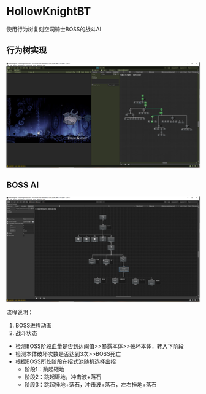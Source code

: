 # HollowKnightBT
 使用行为树复刻空洞骑士BOSS的战斗AI

行为树实现
---
![](./screenshot/01.png)


BOSS AI
---
![](./screenshot/02.png)

流程说明：
1. BOSS进程动画
2. 战斗状态
- 检测BOSS阶段血量是否到达阈值>>暴露本体>>破坏本体，转入下阶段
- 检测本体破坏次数是否达到3次>>BOSS死亡
- 根据BOSS所处阶段在招式池随机选择出招
    - 阶段1：跳起砸地
    - 阶段2：跳起砸地，冲击波+落石
    - 阶段3：跳起捶地+落石，冲击波+落石，左右捶地+落石